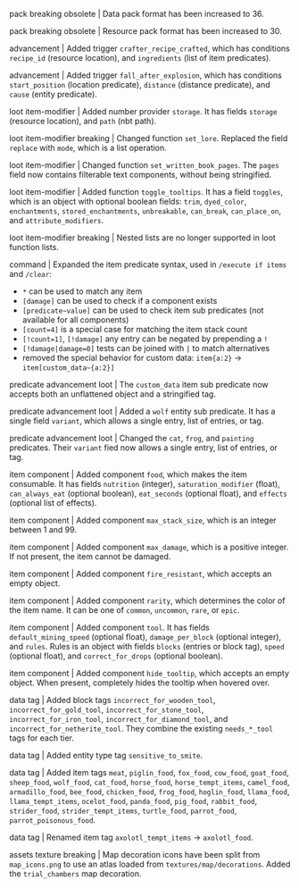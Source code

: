 pack breaking obsolete | Data pack format has been increased to 36.

pack breaking obsolete | Resource pack format has been increased to 30.

advancement | Added trigger `crafter_recipe_crafted`, which has conditions `recipe_id` (resource location), and `ingredients` (list of item predicates).

advancement | Added trigger `fall_after_explosion`, which has conditions `start_position` (location predicate), `distance` (distance predicate), and `cause` (entity predicate).

loot item-modifier | Added number provider `storage`. It has fields `storage` (resource location), and `path` (nbt path).

loot item-modifier breaking | Changed function `set_lore`. Replaced the field `replace` with `mode`, which is a list operation.

loot item-modifier | Changed function `set_written_book_pages`. The `pages` field now contains filterable text components, without being stringified.

loot item-modifier | Added function `toggle_tooltips`. It has a field `toggles`, which is an object with optional boolean fields: `trim`, `dyed_color`, `enchantments`, `stored_enchantments`, `unbreakable`, `can_break`, `can_place_on`, and `attribute_modifiers`.

loot item-modifier breaking | Nested lists are no longer supported in loot function lists.

command | Expanded the item predicate syntax, used in `/execute if items` and `/clear`:
* `*` can be used to match any item
* `[damage]` can be used to check if a component exists
* `[predicate~value]` can be used to check item sub predicates (not available for all components)
* `[count=4]` is a special case for matching the item stack count
* `[!count=1]`, `[!damage]` any entry can be negated by prepending a `!`
* `[!damage|damage=0]` tests can be joined with `|` to match alternatives
* removed the special behavior for custom data: `item{a:2}` -> `item[custom_data~{a:2}]`

predicate advancement loot | The `custom_data` item sub predicate now accepts both an unflattened object and a stringified tag.

predicate advancement loot | Added a `wolf` entity sub predicate. It has a single field `variant`, which allows a single entry, list of entries, or tag.

predicate advancement loot | Changed the `cat`, `frog`, and `painting` predicates. Their `variant` fied now allows a single entry, list of entries, or tag.

item component | Added component `food`, which makes the item consumable. It has fields `nutrition` (integer), `saturation_modifier` (float), `can_always_eat` (optional boolean), `eat_seconds` (optional float), and `effects` (optional list of effects).

item component | Added component `max_stack_size`, which is an integer between 1 and 99.

item component | Added component `max_damage`, which is a positive integer. If not present, the item cannot be damaged.

item component | Added component `fire_resistant`, which accepts an empty object.

item component | Added component `rarity`, which determines the color of the item name. It can be one of `common`, `uncommon`, `rare`, or `epic`.

item component | Added component `tool`. It has fields `default_mining_speed` (optional float), `damage_per_block` (optional integer), and `rules`. Rules is an object with fields `blocks` (entries or block tag), `speed` (optional float), and `correct_for_drops` (optional boolean).

item component | Added component `hide_tooltip`, which accepts an empty object. When present, completely hides the tooltip when hovered over.

data tag | Added block tags `incorrect_for_wooden_tool`, `incorrect_for_gold_tool`, `incorrect_for_stone_tool`, `incorrect_for_iron_tool`, `incorrect_for_diamond_tool`, and `incorrect_for_netherite_tool`. They combine the existing `needs_*_tool` tags for each tier.

data tag | Added entity type tag `sensitive_to_smite`.

data tag | Added item tags `meat`, `piglin_food`, `fox_food`, `cow_food`, `goat_food`, `sheep_food`, `wolf_food`, `cat_food`, `horse_food`, `horse_tempt_items`, `camel_food`, `armadillo_food`, `bee_food`, `chicken_food`, `frog_food`, `hoglin_food`, `llama_food`, `llama_tempt_items`, `ocelot_food`, `panda_food`, `pig_food`, `rabbit_food`, `strider_food`, `strider_tempt_items`, `turtle_food`, `parrot_food`, `parrot_poisonous_food`.

data tag | Renamed item tag `axolotl_tempt_items` -> `axolotl_food`.

assets texture breaking | Map decoration icons have been split from `map_icons.png` to use an atlas loaded from `textures/map/decorations`. Added the `trial_chambers` map decoration.
